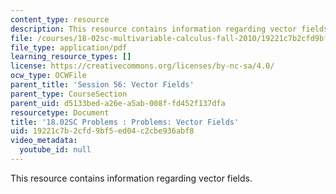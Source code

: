 ```yaml
---
content_type: resource
description: This resource contains information regarding vector fields.
file: /courses/18-02sc-multivariable-calculus-fall-2010/19221c7b2cfd9bf5ed04c2cbe936abf8_MIT18_02SC_pb_56_quest.pdf
file_type: application/pdf
learning_resource_types: []
license: https://creativecommons.org/licenses/by-nc-sa/4.0/
ocw_type: OCWFile
parent_title: 'Session 56: Vector Fields'
parent_type: CourseSection
parent_uid: d5133bed-a26e-a5ab-008f-fd452f137dfa
resourcetype: Document
title: '18.02SC Problems : Problems: Vector Fields'
uid: 19221c7b-2cfd-9bf5-ed04-c2cbe936abf8
video_metadata:
  youtube_id: null
---
```

This resource contains information regarding vector fields.